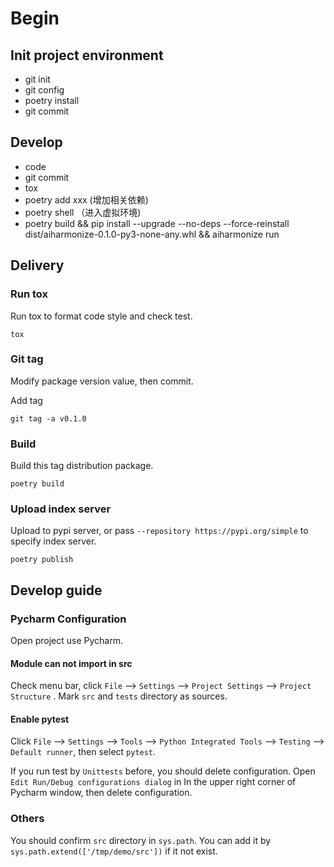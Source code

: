 # Begin

## Init project environment

- git init
- git config
- poetry install
- git commit

## Develop

- code
- git commit
- tox
- poetry add xxx (增加相关依赖)
- poetry shell （进入虚拟环境)
- poetry build && pip install --upgrade --no-deps --force-reinstall dist/aiharmonize-0.1.0-py3-none-any.whl && aiharmonize run

## Delivery

### Run tox

Run tox to format code style and check test.

```shell script
tox
```

### Git tag

Modify package version value, then commit.

Add tag

```shell script
git tag -a v0.1.0
```

### Build

Build this tag distribution package.

```shell script
poetry build
```

### Upload index server

Upload to pypi server, or pass `--repository https://pypi.org/simple` to specify index server.

```shell script
poetry publish
```

## Develop guide

### Pycharm Configuration

Open project use Pycharm.

#### Module can not import in src

Check menu bar, click `File` --> `Settings` --> `Project Settings` --> `Project Structure` .
Mark `src` and `tests` directory as sources.

#### Enable pytest

Click `File` --> `Settings` --> `Tools` --> `Python Integrated Tools` --> `Testing` --> `Default runner`, then select
`pytest`.

If you run test by `Unittests` before, you should delete configuration. Open `Edit Run/Debug configurations dialog` in
In the upper right corner of Pycharm window, then delete configuration.

### Others

You should confirm `src` directory in `sys.path`. You can add it by `sys.path.extend(['/tmp/demo/src'])` if it not exist.
